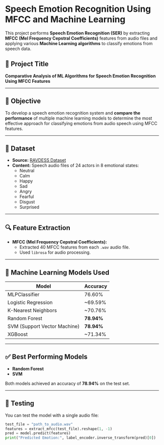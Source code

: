 # Speech Emotion Recognition Using MFCC and Machine Learning

This project performs **Speech Emotion Recognition (SER)** by extracting **MFCC (Mel Frequency Cepstral Coefficients)** features from audio files and applying various **Machine Learning algorithms** to classify emotions from speech data.

## 📌 Project Title

**Comparative Analysis of ML Algorithms for Speech Emotion Recognition Using MFCC Features**

---

## 🎯 Objective

To develop a speech emotion recognition system and **compare the performance** of multiple machine learning models to determine the most effective approach for classifying emotions from audio speech using MFCC features.

---

## 📂 Dataset

- **Source:** [RAVDESS Dataset](https://www.kaggle.com/datasets/uwrfkaggler/ravdess-emotional-speech-audio)  
- **Content:** Speech audio files of 24 actors in 8 emotional states:
  - Neutral
  - Calm
  - Happy
  - Sad
  - Angry
  - Fearful
  - Disgust
  - Surprised

---

## 🔍 Feature Extraction

- **MFCC (Mel Frequency Cepstral Coefficients):**
  - Extracted 40 MFCC features from each `.wav` audio file.
  - Used `librosa` for audio processing.

---

## 🤖 Machine Learning Models Used

| Model                | Accuracy |
|---------------------|----------|
| MLPClassifier        | 76.60%   |
| Logistic Regression  | ~69.59%  |
| K-Nearest Neighbors  | ~70.76%  |
| Random Forest        | **78.94%** |
| SVM (Support Vector Machine) | **78.94%** |
| XGBoost              | ~71.34%  |

---

## ✅ Best Performing Models

- **Random Forest**
- **SVM**

Both models achieved an accuracy of **78.94%** on the test set.

---

## 🧪 Testing

You can test the model with a single audio file:

```python
test_file = "path_to_audio.wav"
features = extract_mfcc(test_file).reshape(1, -1)
pred = model.predict(features)
print("Predicted Emotion:", label_encoder.inverse_transform(pred)[0])
